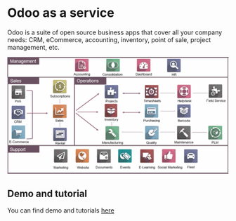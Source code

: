 # Odoo as a service

Odoo is a suite of open source business apps that cover all your company needs: CRM, eCommerce, accounting, inventory, point of sale, project management, etc.

![odoo](./img/odoo.png)

## Demo and tutorial

You can find demo and tutorials [here](./tutorials/odoo.md)
